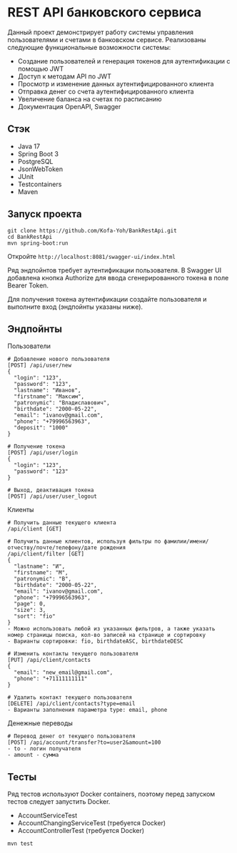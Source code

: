 # REST API банковского сервиса

Данный проект демонстрирует работу системы управления пользователями и счетами в банковском сервисе. Реализованы следующие функциональные возможности системы:
* Создание пользователей и генерация токенов для аутентификации с помощью JWT
* Доступ к методам API по JWT
* Просмотр и изменение данных аутентифицированного клиента
* Отправка денег со счета аутентифицированного клиента
* Увеличение баланса на счетах по расписанию
* Документация OpenAPI, Swagger

## Стэк
* Java 17
* Spring Boot 3
* PostgreSQL
* JsonWebToken
* JUnit
* Testcontainers
* Maven


## Запуск проекта
```
git clone https://github.com/Kofa-Yoh/BankRestApi.git
cd BankRestApi
mvn spring-boot:run
```
Откройте `http://localhost:8081/swagger-ui/index.html`

Ряд эндпойнтов требует аутентификации пользователя. В Swagger UI добавлена кнопка Authorize для ввода сгенерированного токена в поле Bearer Token.

Для получения токена аутентификации создайте пользователя и выполните вход (эндпойнты указаны ниже).

## Эндпойнты

Пользователи
```
# Добавление нового пользователя
[POST] /api/user/new
{
  "login": "123",
  "password": "123",
  "lastname": "Иванов",
  "firstname": "Максим",
  "patronymic": "Владиславович",
  "birthdate": "2000-05-22",
  "email": "ivanov@gmail.com",
  "phone": "+79996563963",
  "deposit": "1000"
}

# Получение токена
[POST] /api/user/login
{
  "login": "123",
  "password": "123"
}

# Выход, деактивация токена
[POST] /api/user/user_logout
```

Клиенты
```
# Получить данные текущего клиента
/api/client [GET]

# Получить данные клиентов, используя фильтры по фамилии/имени/отчеству/почте/телефону/дате рождения
/api/client/filter [GET]
{
  "lastname": "И",
  "firstname": "М",
  "patronymic": "В",
  "birthdate": "2000-05-22",
  "email": "ivanov@gmail.com",
  "phone": "+79996563963",
  "page": 0,
  "size": 3,
  "sort": "fio"
}
- Можно использовать любой из указанных фильтров, а также указать номер страницы поиска, кол-во записей на странице и сортировку
- Варианты сортировки: fio, birthdateASC, birthdateDESC

# Изменить контакты текущего пользователя
[PUT] /api/client/contacts
{
  "email": "new_email@gmail.com",
  "phone": "+71111111111"
}

# Удалить контакт текущего пользователя
[DELETE] /api/client/contacts?type=email
- Варианты заполнения параметра type: email, phone
```

Денежные переводы
```
# Перевод денег от текущего пользователя
[POST] /api/account/transfer?to=user2&amount=100
- to - логин получателя
- amount - сумма
```

## Тесты
Ряд тестов используют Docker containers, поэтому перед запуском тестов следует запустить Docker.
- AccountServiceTest
- AccountChangingServiceTest (требуется Docker)
- AccountControllerTest (требуется Docker)
```
mvn test
```